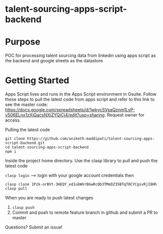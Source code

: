 # talent-sourcing-apps-script-backend

# Purpose
POC for processing talent sourcing data from linkedin using apps script as the backend and google sheets as the datastore


# Getting Started

Apps Script lives and runs in the Apps Script environment in Gsuite. Follow these steps to pull the latest code from apps script and refer to this link to see the master code: https://docs.google.com/spreadsheets/d/1wkycSVsaQznm1LyP-v506ELnx1zXjQacsNXiZYQjCj4/edit?usp=sharing. Request owner for access.

Pulling the latest code
```
git clone https://github.com/aniketh-maddipati/talent-sourcing-apps-script-backend.git
cd talent-sourcing-apps-script-backend
npm i
```

Inside the project home directory. Use the clasp library to pull and push the latest code

`clasp login` --> login with your google account credentials
then
```
clasp clone 1Pzk-orBVt-3HEQY_ed1ubWVrBGwRcQb3TMeDZ35BTqT0CYCgsvRjI8Hh
clasp pull
```
When you are ready to push latest changes

1. `clasp push`
2. Commit and push to remote feature branch in github and submit a PR to master


Questions? Submit an issue!


